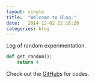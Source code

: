```yaml
---
layout: single
title:  "Welcome to Blog."
date:   2014-12-02 22:16:20
categories: blog
---
```


Log of random experimentation.

```python
def get_random():
    return 4
```

Check out the [GitHub][daniel-gh]s for codes.

[daniel-gh]:   https://github.com/daniel-gh/
